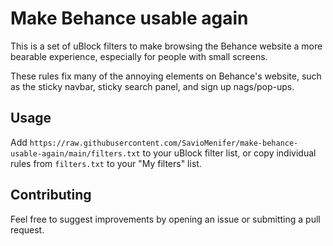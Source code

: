 # Make Behance usable again

This is a set of uBlock filters to make browsing the Behance website a more bearable experience, especially for people with small screens.

These rules fix many of the annoying elements on Behance's website, such as the sticky navbar, sticky search panel, and sign up nags/pop-ups.

## Usage
Add `https://raw.githubusercontent.com/SavioMenifer/make-behance-usable-again/main/filters.txt` to your uBlock filter list, or copy individual rules from `filters.txt` to your "My filters" list.

## Contributing
Feel free to suggest improvements by opening an issue or submitting a pull request.

